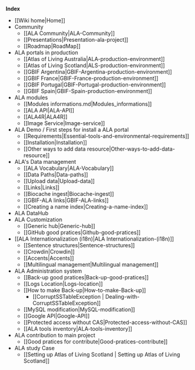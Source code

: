 **Index**
* [[Wiki home|Home]]
* Community
    * [[ALA Community|ALA-Community]]
    * [[Presentations|Presentation-ala-project]]
    * [[Roadmap|RoadMap]]
* ALA portals in production
    * [[Atlas of Living Australia|ALA-production-environment]]  
    * [[Atlas of Living Scotland|ALS-production-environment]]
    * [[GBIF Argentina|GBIF-Argentina-production-environment]] 
    * [[GBIF France|GBIF-France-production-environment]]
    * [[GBIF Portugal|GBIF-Portugal-production-environment]]
    * [[GBIF Spain|GBIF-Spain-production-environment]]
* ALA modules
    * [[Modules informations.md|Modules_informations]]
    * [[ALA API|ALA-API]]
    * [[ALA4R|ALA4R]]
    * [[Image Service|Image-service]]
* ALA Demo / First steps for install a ALA portal
    * [[Requirements|Essential-tools-and-environmental-requirements]]
    * [[Installation|Installation]]
    * [[Other ways to add data resource|Other-ways-to-add-data-resource]]
* ALA's Data management
    * [[ALA Vocabulary|ALA-Vocabulary]]
    * [[Data Paths|Data-paths]]
    * [[Upload data|Upload-data]]
    * [[Links|Links]]
    * [[Biocache ingest|Biocache-ingest]]
    * [[GBIF-ALA links|GBIF-ALA-links]]
    * [[Creating a name index|Creating-a-name-index]]
* ALA DataHub
* ALA Customization
    * [[Generic hub|Generic-hub]]
    * [[GitHub good pratices|Github-good-pratices]]
* [[ALA Internationalization (i18n)|ALA Internationalization-(i18n)]]
    * [[Sentence structures|Sentence-structures]]
    * [[Crowdin|Crowdin]]
    * [[Accents|Accents]]
    * [[Multilingual management|Multilingual management]]
* ALA Administration system
    * [[Back-up good pratices|Back-up-good-pratices]]
    * [[Logs Location|Logs-location]]
    * [[How to make Back-up|How-to-make-Back-up]]
        * [[CorruptSSTableException | Dealing-with-CorruptSSTableException]]
    * [[MySQL modification|MySQL-modification]]
    * [[Google API|Google-API]]
    * [[Protected access without CAS|Protected-access-without-CAS]]
    * [[ALA tools inventory|ALA-tools-inventory]]
* ALA contribution to main project
    * [[Good pratices for contribute|Good-pratices-contribute]]
* ALA study Case
    * [[Setting up Atlas of Living Scotland | Setting up Atlas of Living Scotland]]